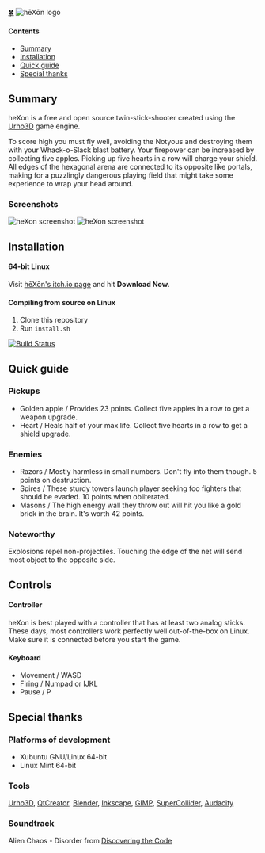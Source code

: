 [:four_leaf_clover:](http://www.luckeyproductions.nl/) ![hēXōn logo](https://raw.githubusercontent.com/LucKeyProductions/heXon/master/Docs/Guide/images/heXonBanner.png)

#### Contents

- [Summary](#summary)
- [Installation](#installation)
- [Quick guide](#quick-guide)
- [Special thanks](#special-thanks)

## Summary

heXon is a free and open source twin-stick-shooter created using the [Urho3D](http://urho3d.github.io) game engine.

To score high you must fly well, avoiding the Notyous and destroying them with your Whack-o-Slack blast battery. Your firepower can be increased by collecting five apples. Picking up five hearts in a row will charge your shield.  
All edges of the hexagonal arena are connected to its opposite like portals, making for a puzzlingly dangerous playing field that might take some experience to wrap your head around.

### Screenshots
![heXon screenshot](https://raw.githubusercontent.com/LucKeyProductions/heXon/master/Screenshots/Screenshot_Thu_Dec_22_05_25_44_2016.png)
![heXon screenshot](https://raw.githubusercontent.com/LucKeyProductions/heXon/master/Screenshots/Screenshot_Sun_Jun__5_03_02_18_2016.png)

## Installation
#### 64-bit Linux
Visit [hēXōn's itch.io page](http://luckeyproductions.itch.io/hexon) and hit **Download Now**.

#### Compiling from source on Linux

1. Clone this repository
2. Run `install.sh`

[![Build Status](https://travis-ci.org/LucKeyProductions/heXon.svg?branch=master)](https://travis-ci.org/LucKeyProductions/heXon)

## Quick guide

### Pickups
* Golden apple / Provides 23 points. Collect five apples in a row to get a weapon upgrade.
* Heart / Heals half of your max life. Collect five hearts in a row to get a shield upgrade.

### Enemies
* Razors / Mostly harmless in small numbers. Don't fly into them though. 5 points on destruction.
* Spires / These sturdy towers launch player seeking foo fighters that should be evaded. 10 points when obliterated.
* Masons / The high energy wall they throw out will hit you like a gold brick in the brain. It's worth 42 points.

### Noteworthy
Explosions repel non-projectiles.
Touching the edge of the net will send most object to the opposite side.

## Controls
#### Controller
heXon is best played with a controller that has at least two analog sticks. These days, most controllers work perfectly well out-of-the-box on Linux. Make sure it is connected before you start the game.
#### Keyboard
* Movement / WASD
* Firing / Numpad or IJKL
* Pause / P

## Special thanks

### Platforms of development
* Xubuntu GNU/Linux 64-bit
* Linux Mint 64-bit

### Tools
[Urho3D](http://urho3d.github.io), [QtCreator](http://wiki.qt.io/Category:Tools::QtCreator), [Blender](http://www.blender.org/), [Inkscape](http://inkscape.org/), [GIMP](http://gimp.org), [SuperCollider](http://supercollider.github.io/), [Audacity](http://web.audacityteam.org/)

### Soundtrack
Alien Chaos - Disorder
from [Discovering the Code](http://www.ektoplazm.com/free-music/alien-chaos-discovering-the-code)
